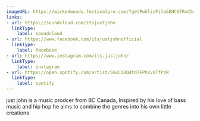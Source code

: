 ```yaml
---
imageURL: https://wickedwoods.festivalpro.com/?getPublicFile&ENCSTR=CGwCHyTlFQWNZtyCnOGH
links:
- url: https://soundcloud.com/itsjustjohn
  linkType:
    label: soundcloud
- url: https://www.facebook.com/itsjustjohnofficial
  linkType:
    label: facebook
- url: https://www.instagram.com/its.justjohn/
  linkType:
    label: instagram
- url: https://open.spotify.com/artist/5GxCi8Q4td7EPhVvnTfPzR
  linkType:
    label: spotify
---
```

just john is a music prodcer from BC Canada, Inspired by his love of bass music and hip hop he aims to combine the genres into his own little creations